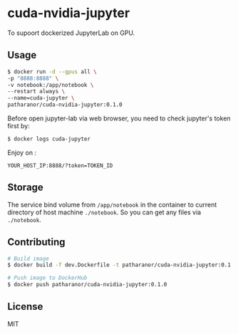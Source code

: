 # **cuda-nvidia-jupyter**

To supoort dockerized JupyterLab on GPU.

## **Usage**

```bash
$ docker run -d --gpus all \
-p "8888:8888" \
-v notebook:/app/notebook \
--restart always \
--name=cuda-jupyter \
patharanor/cuda-nvidia-jupyter:0.1.0
```

Before open jupyter-lab via web browser, you need to check jupyter's token first by:

```bash
$ docker logs cuda-jupyter
```

Enjoy on :

```
YOUR_HOST_IP:8888/?token=TOKEN_ID
```

## **Storage**

The service bind volume from `/app/notebook` in the container to current directory of host machine `./notebook`. So you can get any files via `./notebook`.

## **Contributing**

```bash
# Build image
$ docker build -f dev.Dockerfile -t patharanor/cuda-nvidia-jupyter:0.1.0 .

# Push image to DockerHub
$ docker push patharanor/cuda-nvidia-jupyter:0.1.0
```

## **License**

MIT